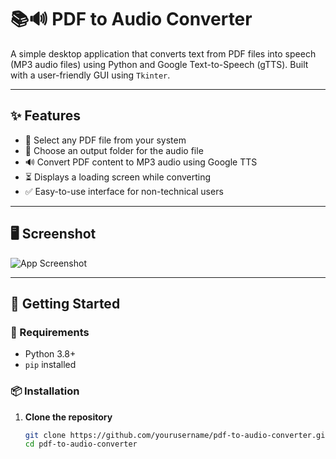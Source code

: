 # 📚🔊 PDF to Audio Converter

A simple desktop application that converts text from PDF files into speech (MP3 audio files) using Python and Google Text-to-Speech (gTTS). Built with a user-friendly GUI using `Tkinter`.

---

## ✨ Features

- 📄 Select any PDF file from your system
- 📁 Choose an output folder for the audio file
- 🔊 Convert PDF content to MP3 audio using Google TTS
- ⏳ Displays a loading screen while converting
- ✅ Easy-to-use interface for non-technical users

---

## 🖥️ Screenshot

![App Screenshot](preview.png) <!-- Optional: Add a screenshot of your app -->

---

## 🚀 Getting Started

### 🔧 Requirements

- Python 3.8+
- `pip` installed

### 📦 Installation

1. **Clone the repository**
   ```bash
   git clone https://github.com/yourusername/pdf-to-audio-converter.git
   cd pdf-to-audio-converter

